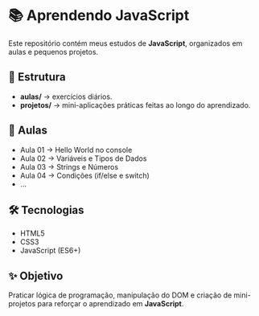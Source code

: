 # 📚 Aprendendo JavaScript

Este repositório contém meus estudos de **JavaScript**, organizados em aulas e pequenos projetos.

## 🚀 Estrutura

- **aulas/** → exercícios diários.
- **projetos/** → mini-aplicações práticas feitas ao longo do aprendizado.

## 📂 Aulas

- Aula 01 → Hello World no console
- Aula 02 → Variáveis e Tipos de Dados
- Aula 03 → Strings e Números
- Aula 04 → Condições (if/else e switch)
- ...

## 🛠️ Tecnologias

- HTML5
- CSS3
- JavaScript (ES6+)

## ✨ Objetivo

Praticar lógica de programação, manipulação do DOM e criação de mini-projetos para reforçar o aprendizado em **JavaScript**.
